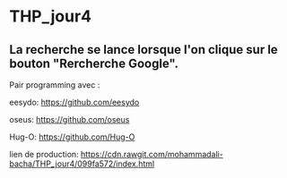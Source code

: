 # THP_jour4

## La recherche se lance lorsque l'on clique sur le bouton "Rercherche Google".


Pair programming avec :

eesydo: https://github.com/eesydo 

oseus: https://github.com/oseus 

Hug-O: https://github.com/Hug-O 

lien de production: https://cdn.rawgit.com/mohammadali-bacha/THP_jour4/099fa572/index.html

